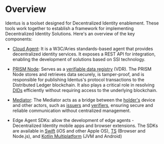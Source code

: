 # Overview

Identus is a toolset designed for Decentralized Identity enablement. These tools work together to establish a framework for implementing Decentralized Identity Solutions. Here's an overview of the key components:

* [Cloud Agent](cloud-agent/overview): It is a W3C/Aries standards-based agent that provides decentralized identity services. It exposes a REST API for integration, enabling the development of solutions based on SSI technology.

* [PRISM Node](prism-node/overview.md): Serves as a [verifiable data registry](/docs/concepts/glossary#verifiable-data-registry) (VDR). The PRISM Node stores and retrieves data securely, is tamper-proof, and is responsible for publishing Identus's protocol transactions to the Distributed Ledger blockchain. It also plays a critical role in resolving [DIDs](/docs/concepts/glossary#did) efficiently without requiring access to the underlying blockchain​​​​​​.

* [Mediator](mediator): The Mediator acts as a bridge between the [holder's](/docs/concepts/glossary#holder) device and other actors, such as [issuers](/docs/concepts/glossary#issuer) and [verifiers](/docs/concepts/glossary#verifier), ensuring secure and reliable communication without centralized management​​​​.

* Edge Agent SDKs: allow the development of edge agents - Decentralized Identity mobile apps and browser extensions. The SDKs are available in [Swift](https://hyperledger.github.io/identus-edge-agent-sdk-swift/documentation/edgeagentsdk/) (iOS and other Apple OS), [TS](https://hyperledger.github.io/identus-docs/identus-edge-agent-sdk-ts/sdk) (Browser and Node.js), and [Kotlin Multiplatform](https://hyperledger.github.io/identus-edge-agent-sdk-kmp/) (JVM and Android)
